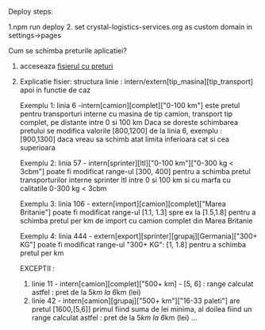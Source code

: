 Deploy steps: 

1.npm run deploy
2. set crystal-logistics-services.org as custom domain in settings->pages

Cum se schimba preturile aplicatiei? 

1. acceseaza <a href="https://github.com/PaulVLAD22/calculator-transporturi-v2/blob/main/src/assets/transport_data.tsx">fisierul cu preturi</a>

2. Explicatie fisier:
  structura linie : intern/extern[tip_masina][tip_transport] apoi in functie de caz 

   Exemplu 1: linia 6 -intern[camion][complet]["0-100 km"] este pretul pentru transporturi interne cu masina de tip camion, transport tip complet, pe distante intre 0 si 100 km
   Daca se doreste schimbarea pretului se modifica valorile [800,1200] de la linia 6, exemplu : [900,1300] daca vreau sa schimb atat limita inferioara cat si cea superioara

   Exemplu 2: linia 57 - intern[sprinter][ltl]["0-100 km"]["0-300 kg < 3cbm"] poate fi modificat range-ul [300, 400] pentru a schimba pretul transporturilor interne sprinter ltl intre 0 si 100 km si cu marfa
   cu calitatile 0-300 kg < 3cbm

   Exemplu 3: linia 106 - extern[import][camion][complet]["Marea Britanie"] poate fi modificat range-ul [1.1, 1.3] spre ex la [1.5,1.8] pentru a schimba pretul per km de import cu camion complet din Marea Britanie

   Exemplu 4: linia 444 - extern[export][sprinter][grupaj][Germania]["300+ KG"] poate fi modificat range-ul "300+ KG": [1, 1.8] pentru a schimba pretul per km


   EXCEPTII :
    1. linie 11 - intern[camion][complet]["500+ km] - [5, 6] :  range calculat astfel : pret de la 5*km la 6*km (lei) 
    3. linie 42 - intern[camion][grupaj]["500+ km"]["16-33 paleti"] are pretul [1600,[5,6]] primul fiind suma de lei minima, al doilea fiind un range calculat astfel : pret de la 5*km la 6*km (lei)
  ...
